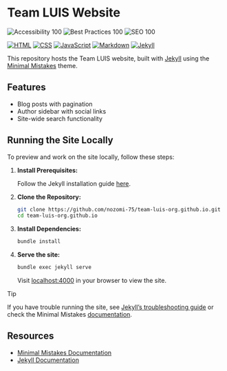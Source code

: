 # Team LUIS Website

![Accessibility 100](https://img.shields.io/badge/Accessibility-100-brightgreen)
![Best Practices 100](https://img.shields.io/badge/Best%20Practices-100-brightgreen)
![SEO 100](https://img.shields.io/badge/SEO-100-brightgreen)

[![HTML](https://img.shields.io/badge/HTML-%23E34F26.svg?logo=html5&logoColor=white)](#)
[![CSS](https://img.shields.io/badge/CSS-639?logo=css&logoColor=fff)](#)
[![JavaScript](https://img.shields.io/badge/JavaScript-F7DF1E?logo=javascript&logoColor=000)](#)
[![Markdown](https://img.shields.io/badge/Markdown-%23000000.svg?logo=markdown&logoColor=white)](#)
[![Jekyll](https://img.shields.io/badge/Jekyll-C00?logo=jekyll&logoColor=fff)](#)

This repository hosts the Team LUIS website, built with [Jekyll](https://jekyllrb.com/) using the [Minimal Mistakes](https://mmistakes.github.io/minimal-mistakes/) theme. 

## Features

- Blog posts with pagination
- Author sidebar with social links
- Site-wide search functionality

## Running the Site Locally

To preview and work on the site locally, follow these steps:

1. **Install Prerequisites:**

    Follow the Jekyll installation guide [here](https://jekyllrb.com/docs/installation/).

2. **Clone the Repository:**

    ```sh
    git clone https://github.com/nozomi-75/team-luis-org.github.io.git
    cd team-luis-org.github.io
    ```

3. **Install Dependencies:**

    ```sh
    bundle install
    ```

4. **Serve the site:**

    ```sh
    bundle exec jekyll serve
    ```

    Visit [localhost:4000](http://localhost:4000) in your browser to view the site.

> [!TIP]
> If you have trouble running the site, see [Jekyll’s troubleshooting guide](https://jekyllrb.com/docs/troubleshooting/) or check the Minimal Mistakes [documentation](https://mmistakes.github.io/minimal-mistakes/docs/quick-start-guide/).

## Resources

- [Minimal Mistakes Documentation](https://mmistakes.github.io/minimal-mistakes/docs/)
- [Jekyll Documentation](https://jekyllrb.com/docs/)